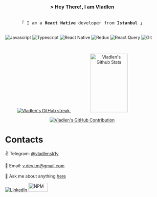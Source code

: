 <!-- Intro  -->
<h3 align="center">
        &gt; Hey There!, I am
                <b>Vladlen</b>
        
</h3>


<p align="center"> 
  <samp>
    <br>
    「 I am a <b>React Native</b> developer from <b>Istanbul</b> 」
    <br>
    <br>
  </samp>
</p>

<p align="center">

![Javascript](https://img.shields.io/badge/Javascript-F0DB4F?style=for-the-badge&labelColor=black&logo=javascript&logoColor=F0DB4F)
![Typescript](https://img.shields.io/badge/Typescript-007acc?style=for-the-badge&labelColor=black&logo=typescript&logoColor=007acc)
![React Native](https://img.shields.io/badge/React_Native-20232A?style=for-the-badge&logo=react&logoColor=61DAFB)
![Redux](https://img.shields.io/badge/Redux-593D88?style=for-the-badge&logo=redux&logoColor=white)
![React Query](https://img.shields.io/badge/-React_Query-FF4154?style=for-the-badge&logo=react%20query&logoColor=white)
![Git](https://img.shields.io/badge/Git-F05032?style=for-the-badge&logo=git&logoColor=white)

</p>
<br />

<p align="center">
  <a href="https://github.com/alsiam">
    <img src="https://github-readme-streak-stats.herokuapp.com/?user=vladlenskiy&theme=radical&border=7F3FBF&background=0D1117" alt="Vladlen's GitHub streak"/>
  </a>
    <a href="https://github.com/vladlenskiy"><img alt="Vladlen's Github Stats" src="https://denvercoder1-github-readme-stats.vercel.app/api?username=vladlenskiy&show_icons=true&count_private=true&theme=react&border_color=7F3FBF&bg_color=0D1117&title_color=F85D7F&icon_color=F8D866" height="192px" width="49.5%"/></a>
</p>

<p align="center">
  <a href="https://github.com/alsiam">
    <img src="https://github-profile-summary-cards.vercel.app/api/cards/profile-details?username=vladlenskiy&theme=radical" alt="Vladlen's GitHub Contribution"/>
  </a>
</p>


<!-- About Section -->
 # Contacts
<p>
  
 ✌️  Telegram: [@vladlensk1y](https://t.me/vladlensk1y)<br/><br/>
 📧  Email: v.dev.tm@gmail.com<br/><br/>
 💬  Ask me about anything [here](https://github.com/vladlenskiy/vladlenskiy/issues)
</p>
<a href="https://linkedin.com/in/al-siam" target="_blank">
  <img src="https://img.shields.io/badge/LinkedIn-0077B5?style=for-the-badge&logo=linkedin&logoColor=white" alt="LinkedIn"/>
 </a>
<a href="https://www.npmjs.com/~vladlen.kaveev" target="_blank">
  <img src="https://github.com/npm/logos/blob/master/npm%20logo/classic/npm-2009.png" alt="NPM" width="64" height="28"/>
 </a>




<!-- About Section -->
